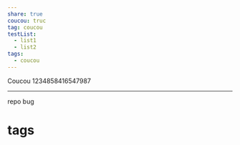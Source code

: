 ```yaml
---
share: true
coucou: truc
tag: coucou
testList:
  - list1
  - list2
tags:
  - coucou
---
```



Coucou
1234858416547987

---
repo bug

# tags
